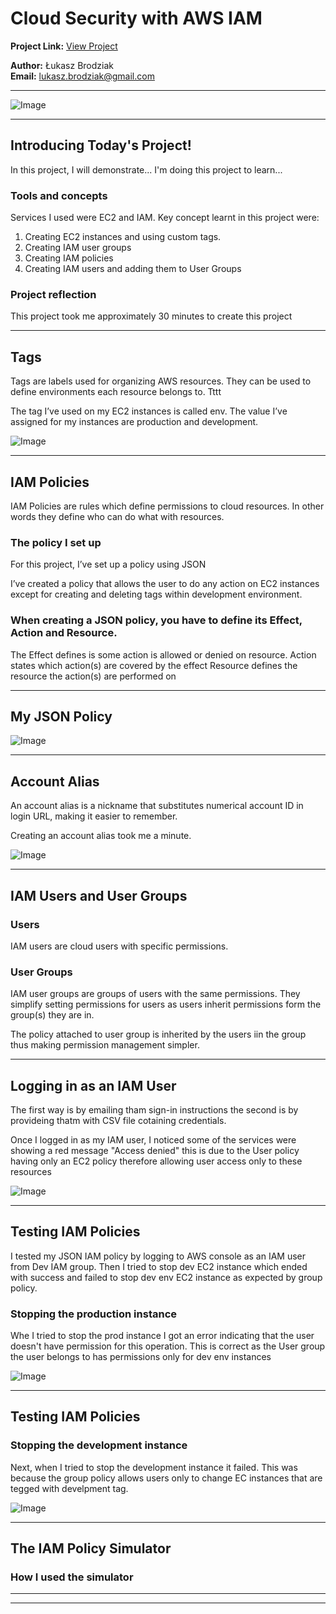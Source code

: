 # Cloud Security with AWS IAM

**Project Link:** [View Project](http://learn.nextwork.org/projects/aws-security-iam)

**Author:** Łukasz Brodziak  
**Email:** lukasz.brodziak@gmail.com

---

![Image](http://learn.nextwork.org/surprised_maroon_fierce_chinese_gooseberry/uploads/aws-security-iam_1c864649)

---

## Introducing Today's Project!

In this project, I will demonstrate... I'm doing this project to learn...

### Tools and concepts

Services I used were EC2 and IAM.
Key concept learnt in this project were:
1. Creating EC2 instances and using custom tags.
2. Creating IAM user groups
3. Creating IAM policies
4. Creating IAM users and adding them to User Groups

### Project reflection

This project took me approximately 30 minutes to create this project

---

## Tags

Tags are labels used for organizing AWS resources. They can be used to define environments each resource belongs to. Tttt

The tag I’ve used on my EC2 instances is called env. The value I’ve assigned for my instances are production and development.

![Image](http://learn.nextwork.org/surprised_maroon_fierce_chinese_gooseberry/uploads/aws-security-iam_2e0e5a5d)

---

## IAM Policies

IAM Policies are rules which define permissions to cloud resources. In other words they define who can do what with resources.

### The policy I set up

For this project, I’ve set up a policy using JSON

I’ve created a policy that allows the user to do any action on EC2 instances except for creating and deleting tags within development environment.

### When creating a JSON policy, you have to define its Effect, Action and Resource.

The Effect defines is some action is allowed or denied on resource.
Action states which action(s) are covered by the effect
Resource defines the resource the action(s) are performed on

---

## My JSON Policy

![Image](http://learn.nextwork.org/surprised_maroon_fierce_chinese_gooseberry/uploads/aws-security-iam_1c864649)

---

## Account Alias

An account alias is a nickname that substitutes numerical account ID in login URL, making it easier to remember.

Creating an account alias took me a minute.

![Image](http://learn.nextwork.org/surprised_maroon_fierce_chinese_gooseberry/uploads/aws-security-iam_0eb4439b)

---

## IAM Users and User Groups

### Users

IAM users are cloud users with specific permissions.

### User Groups

IAM user groups are groups of users with the same permissions. They simplify setting permissions for users as users inherit permissions form the group(s) they are in.

The policy attached to user group is inherited by the users iin the group thus making permission management simpler.

---

## Logging in as an IAM User

The first way is by emailing tham sign-in instructions the second is by provideing thatm with CSV file cotaining credentials.

Once I logged in as my IAM user, I noticed some of the services were showing a red message "Access denied" this is due to the User policy having only an EC2 policy therefore allowing user access only to these resources

![Image](http://learn.nextwork.org/surprised_maroon_fierce_chinese_gooseberry/uploads/aws-security-iam_6f2ab446)

---

## Testing IAM Policies

I tested my JSON IAM policy by logging to AWS console as an IAM user from Dev IAM group. Then I tried to stop dev EC2 instance which ended with success and failed to stop dev env EC2 instance as expected by group policy.

### Stopping the production instance

Whe I tried to stop the prod instance I got an error indicating that the user doesn't have permission for this operation. This is correct as the User group the user belongs to has permissions only for dev env instances

![Image](http://learn.nextwork.org/surprised_maroon_fierce_chinese_gooseberry/uploads/aws-security-iam_0e7a9d6a)

---

## Testing IAM Policies

### Stopping the development instance

Next, when I tried to stop the development instance it failed. This was because the group policy allows users only to change EC instances that are tegged with develpment tag.

![Image](http://learn.nextwork.org/surprised_maroon_fierce_chinese_gooseberry/uploads/aws-security-iam_1811801c)

---

## The IAM Policy Simulator

### How I used the simulator

---

---

